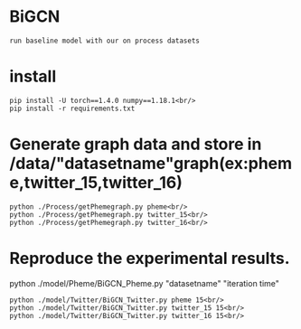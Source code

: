 # BiGCN
```
run baseline model with our on process datasets
```
# install
```
pip install -U torch==1.4.0 numpy==1.18.1<br/>
pip install -r requirements.txt
```
# Generate graph data and store in /data/"datasetname"graph(ex:pheme,twitter_15,twitter_16)
```
python ./Process/getPhemegraph.py pheme<br/>
python ./Process/getPhemegraph.py twitter_15<br/>
python ./Process/getPhemegraph.py twitter_16<br/>
```
# Reproduce the experimental results.
python ./model/Pheme/BiGCN_Pheme.py "datasetname" "iteration time"<br/>
```
python ./model/Twitter/BiGCN_Twitter.py pheme 15<br/>
python ./model/Twitter/BiGCN_Twitter.py twitter_15 15<br/>
python ./model/Twitter/BiGCN_Twitter.py twitter_16 15<br/>
```
